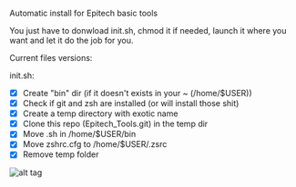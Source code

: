 Automatic install for Epitech basic tools

You just have to donwload init.sh, chmod it if needed, launch it where you want and let it do the job for you.

Current files versions:

init.sh:
- [x] Create "bin" dir (if it doesn't exists in your ~ (/home/$USER))
- [x] Check if git and zsh are installed (or will install those shit)
- [x] Create a temp directory with exotic name
- [x] Clone this repo (Epitech_Tools.git) in the temp dir
- [x] Move .sh in /home/$USER/bin
- [x] Move zshrc.cfg to /home/$USER/.zsrc
- [x] Remove temp folder

![alt tag](https://raw.github.com/NoImNot/Epitech_Tools/master/images/showroom.png)
